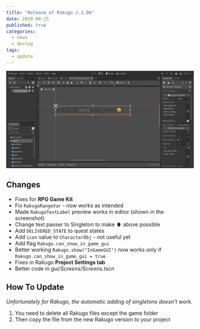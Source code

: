 ```yaml
---
title: "Release of Rakugo 2.1.06"
date: 2020-08-25
published: true
categories:
  - news
  - devlog
tags:
  - update
---
```


![](assets/imgs/RakugoTextLabel.png)

## Changes

- Fixes for **RPG Game Kit**
- Fix `RakugoRangeVar` - now works as intended
- Made `RakugoTextLabel` preview works in editor (shown in the screenshot)
- Change text passer to Singleton to make ⬆️ above possible
- Add `DELIVERED_STATE` to quest states
- Add `icon` value to `CharacterObj` - not useful yet
- Add flag `Rakugo.can_show_in_game_gui`
- Better working `Rakugo.show("InGameGUI")` now works only if `Rakugo.can_show_in_game_gui = true`
- Fixes in Rakugo **Project Settings tab**
- Better code in _gui/Screens/Screens.tscn_

## How To Update

*Unfortunately for Rakugo, the automatic adding of singletons doesn't work.*

1. You need to delete all Rakugo files except the game folder
2. Then copy the file from the new Rakugo version to your project